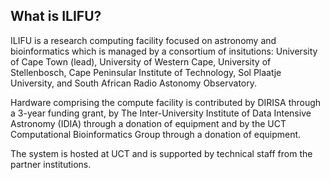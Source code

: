 ## What is ILIFU?

ILIFU is a research computing facility focused on astronomy and bioinformatics
which is managed by a consortium of insitutions: University of Cape Town (lead),
University of Western Cape, University of Stellenbosch, Cape Peninsular Institute
of Technology, Sol Plaatje University, and South African Radio Astonomy Observatory.

Hardware comprising the compute facility is contributed by DIRISA through a 3-year
funding grant, by The Inter-University Institute of Data Intensive Astronomy (IDIA)
through a donation of equipment and by the UCT Computational Bioinformatics Group
through a donation of equipment.

The system is hosted at UCT and is supported by technical staff from the partner
institutions.

